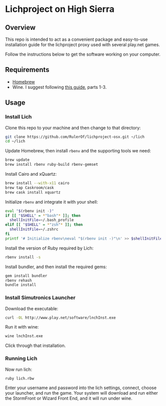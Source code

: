 # Lichproject on High Sierra

## Overview

This repo is intended to act as a convenient package and easy-to-use installation guide for the lichproject proxy used with several play.net games.

Follow the instructions below to get the software working on your computer.

## Requirements

- [Homebrew](https://brew.sh/)
- Wine. I suggest following [this guide](https://www.davidbaumgold.com/tutorials/wine-mac/#part-1:-install-homebrew), parts 1-3.

## Usage

### Install Lich

Clone this repo to your machine and then change to that directory:

```bash
git clone https://github.com/RulerOf/lichproject-osx.git ~/lich
cd ~/lich
```

Update Homebrew, then install `rbenv` and the supporting tools we need:

```bash
brew update
brew install rbenv ruby-build rbenv-gemset
```

Install Cairo and xQuartz:

```bash
brew install --with-x11 cairo
brew tap Caskroom/cask
brew cask install xquartz
```

Initialize `rbenv` and integrate it with your shell:

```bash
eval "$(rbenv init -)"
if [[ "$SHELL" = *"bash"* ]]; then
  shellInitFile=~/.bash_profile
elif [[ "$SHELL" = *"zsh"* ]]; then
  shellInitFile=~/.zshrc
fi
printf '# Initialize rbenv\neval "$(rbenv init -)"\n' >> $shellInitFile
```

Install the version of Ruby required by Lich:

```bash
rbenv install -s
```

Install bundler, and then install the required gems:

```bash
gem install bundler
rbenv rehash
bundle install
```

### Install Simutronics Launcher

Download the executable:

```bash
curl -OL http://www.play.net/software/lnchInst.exe
```

Run it with wine:

```bash
wine lnchInst.exe
```

Click through that installation.

### Running Lich

Now run lich:

```bash
ruby lich.rbw
```

Enter your username and password into the lich settings, connect, choose your launcher, and run the game. Your system will download and run either the StormFront or Wizard Front End, and it will run under wine.
